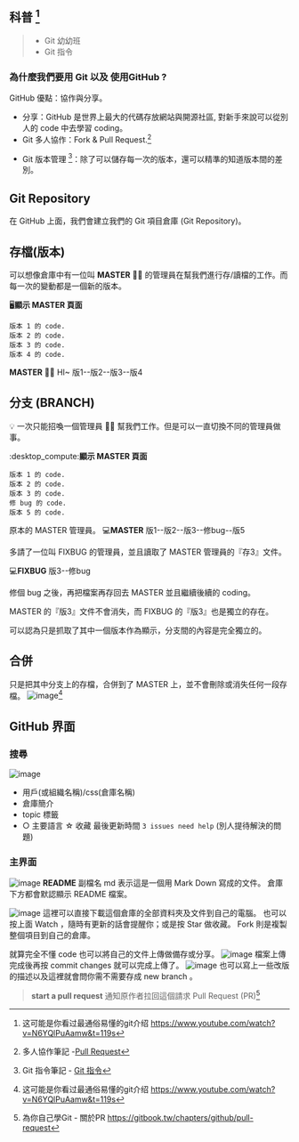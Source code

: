 科普 [^Git]
---

> - Git 幼幼班
> - Git 指令

### 為什麼我們要用 Git 以及 使用GitHub ?
GitHub 優點：協作與分享。
* 分享：GitHub 是世界上最大的代碼存放網站與開源社區, 對新手來說可以從別人的 code 中去學習 coding。
* Git 多人協作：Fork & Pull Request.[^pullrequest]
[^pullrequest]:多人協作筆記 -[Pull Request]()
* Git 版本管理 [^Git指令]：除了可以儲存每一次的版本，還可以精準的知道版本間的差別。
[^Git指令]: Git 指令筆記 - [Git 指令]()
## Git Repository
在 GitHub 上面，我們會建立我們的 Git 項目倉庫 (Git Repository)。


## 存檔(版本) 
可以想像倉庫中有一位叫 **MASTER** 👷🏻 的管理員在幫我們進行存/讀檔的工作。而每一次的變動都是一個新的版本。

:desktop_computer:**顯示 MASTER 頁面**

  `版本 1 的 code.`  
  `版本 2 的 code.`  
  `版本 3 的 code.`  
  `版本 4 的 code.`  

 **MASTER** 👷🏻 HI~
 版1--版2--版3--版4
 
 
## 分支 (BRANCH)

💡 一次只能招喚一個管理員 👷🏻 幫我們工作。但是可以一直切換不同的管理員做事。

:desktop_compute:**顯示 MASTER 頁面**  

  `版本 1 的 code.`  
  `版本 2 的 code.`  
  `版本 3 的 code.`  
  `修 bug 的 code.`  
  `版本 5 的 code.`    
  
原本的 MASTER 管理員。
💻**MASTER** 版1--版2--版3--修bug--版5

多請了一位叫 FIXBUG 的管理員，並且讀取了 MASTER 管理員的『存3』文件。

💻**FIXBUG** 版3--修bug

修個 bug 之後，再把檔案再存回去 MASTER 並且繼續後續的 coding。

MASTER 的『版3』文件不會消失，而 FIXBUG 的『版3』也是獨立的存在。

可以認為只是抓取了其中一個版本作為顯示，分支間的內容是完全獨立的。

## 合併
只是把其中分支上的存檔，合併到了 MASTER 上，並不會刪除或消失任何一段存檔。
![image](https://hackmd.io/_uploads/Bkb5m2FH6.png)[^Git]

## GitHub 界面
### 搜尋
![image](https://hackmd.io/_uploads/HJxY52Kra.png)
* 用戶(或組織名稱)/css(倉庫名稱)
* 倉庫簡介
* topic 標籤
* ○ 主要語言 ☆ 收藏 最後更新時間 `3 issues need help` (別人提待解決的問題)

### 主界面
![image](https://hackmd.io/_uploads/S1B12ntr6.png)
**README** 副檔名 md 表示這是一個用 Mark Down 寫成的文件。
倉庫下方都會默認顯示 README 檔案。

![image](https://hackmd.io/_uploads/HJq9n2tST.png)
這裡可以直接下載這個倉庫的全部資料夾及文件到自己的電腦。
也可以按上面 Watch ，隨時有更新的話會提醒你；或是按 Star 做收藏。
Fork 則是複製整個項目到自己的倉庫。

就算完全不懂 code 也可以將自己的文件上傳做備存或分享。
![image](https://hackmd.io/_uploads/rJDRJ6YHp.png)
檔案上傳完成後再按 commit changes 就可以完成上傳了。
![image](https://hackmd.io/_uploads/SJNjlpFrT.png)
也可以寫上一些改版的描述以及這裡就會問你需不需要存成 new branch 。

>**start a pull request**
通知原作者拉回這個請求 Pull Request (PR)[^aboutPR]

[^aboutPR]: 為你自己學Git - 關於PR https://gitbook.tw/chapters/github/pull-request

[^Git]: 这可能是你看过最通俗易懂的git介绍 https://www.youtube.com/watch?v=N6YQlPuAamw&t=119s

